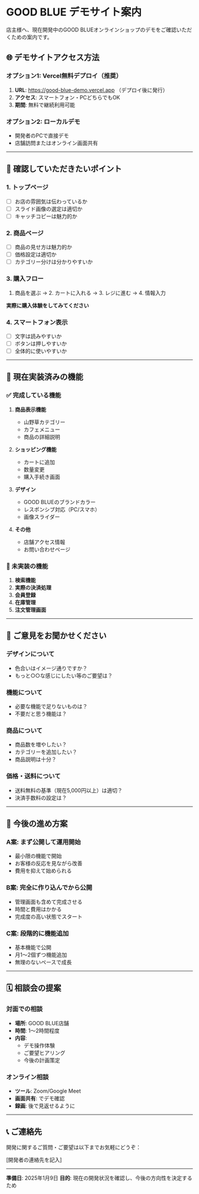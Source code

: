 # GOOD BLUE デモサイト案内

店主様へ、現在開発中のGOOD BLUEオンラインショップのデモをご確認いただくための案内です。

## 🌐 デモサイトアクセス方法

### オプション1: Vercel無料デプロイ（推奨）
1. **URL**: https://good-blue-demo.vercel.app （デプロイ後に発行）
2. **アクセス**: スマートフォン・PCどちらでもOK
3. **期間**: 無料で継続利用可能

### オプション2: ローカルデモ
- 開発者のPCで直接デモ
- 店舗訪問またはオンライン画面共有

---

## 📱 確認していただきたいポイント

### 1. トップページ
- [ ] お店の雰囲気は伝わっているか
- [ ] スライド画像の選定は適切か
- [ ] キャッチコピーは魅力的か

### 2. 商品ページ
- [ ] 商品の見せ方は魅力的か
- [ ] 価格設定は適切か
- [ ] カテゴリー分けは分かりやすいか

### 3. 購入フロー
1. 商品を選ぶ → 2. カートに入れる → 3. レジに進む → 4. 情報入力

**実際に購入体験をしてみてください**

### 4. スマートフォン表示
- [ ] 文字は読みやすいか
- [ ] ボタンは押しやすいか
- [ ] 全体的に使いやすいか

---

## 🎨 現在実装済みの機能

### ✅ 完成している機能
1. **商品表示機能**
   - 山野草カテゴリー
   - カフェメニュー
   - 商品の詳細説明

2. **ショッピング機能**
   - カートに追加
   - 数量変更
   - 購入手続き画面

3. **デザイン**
   - GOOD BLUEのブランドカラー
   - レスポンシブ対応（PC/スマホ）
   - 画像スライダー

4. **その他**
   - 店舗アクセス情報
   - お問い合わせページ

### 🚧 未実装の機能
1. **検索機能**
2. **実際の決済処理**
3. **会員登録**
4. **在庫管理**
5. **注文管理画面**

---

## 💭 ご意見をお聞かせください

### デザインについて
- 色合いはイメージ通りですか？
- もっと○○な感じにしたい等のご要望は？

### 機能について
- 必要な機能で足りないものは？
- 不要だと思う機能は？

### 商品について
- 商品数を増やしたい？
- カテゴリーを追加したい？
- 商品説明は十分？

### 価格・送料について
- 送料無料の基準（現在5,000円以上）は適切？
- 決済手数料の設定は？

---

## 📝 今後の進め方案

### A案: まず公開して運用開始
- 最小限の機能で開始
- お客様の反応を見ながら改善
- 費用を抑えて始められる

### B案: 完全に作り込んでから公開
- 管理画面も含めて完成させる
- 時間と費用はかかる
- 完成度の高い状態でスタート

### C案: 段階的に機能追加
- 基本機能で公開
- 月1〜2個ずつ機能追加
- 無理のないペースで成長

---

## 🗓️ 相談会の提案

### 対面での相談
- **場所**: GOOD BLUE店舗
- **時間**: 1〜2時間程度
- **内容**: 
  - デモ操作体験
  - ご要望ヒアリング
  - 今後の計画策定

### オンライン相談
- **ツール**: Zoom/Google Meet
- **画面共有**: でデモ確認
- **録画**: 後で見返せるように

---

## 📞 ご連絡先

開発に関するご質問・ご要望は以下までお気軽にどうぞ：

[開発者の連絡先を記入]

---

**準備日**: 2025年1月9日
**目的**: 現在の開発状況を確認し、今後の方向性を決定するため